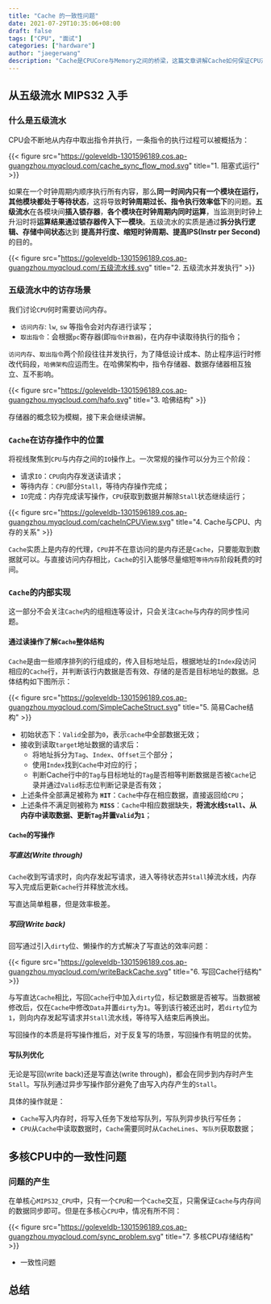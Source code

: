 ```yaml
---
title: "Cache 的一致性问题"
date: 2021-07-29T10:35:06+08:00
draft: false
tags: ["CPU", "面试"]
categories: ["hardware"]
author: "jaegerwang"
description: "Cache是CPUCore与Memory之间的桥梁，这篇文章讲解Cache如何保证CPU对其进行访问时的数据一致性问题。"
---
```

<!--more-->

## 从五级流水 MIPS32 入手

### 什么是五级流水

CPU会不断地从内存中取出指令并执行，一条指令的执行过程可以被概括为：

{{< figure src="https://goleveldb-1301596189.cos.ap-guangzhou.myqcloud.com/cache_sync_flow_mod.svg" title="1. 阻塞式运行" >}}

如果在一个时钟周期内顺序执行所有内容，那么**同一时间内只有一个模块在运行，其他模块都处于等待状态**，这将导致**时钟周期过长、指令执行效率低下**的问题。**五级流水**在各模块间**插入锁存器**，**各个模块在时钟周期内同时运算**，当监测到时钟上升沿时将**运算结果通过锁存器传入下一模块**。五级流水的实质是通过**拆分执行逻辑、存储中间状态**达到 **提高并行度、缩短时钟周期、提高IPS(Instr per Second)** 的目的。

{{< figure src="https://goleveldb-1301596189.cos.ap-guangzhou.myqcloud.com/五级流水线.svg" title="2. 五级流水并发执行" >}}

### 五级流水中的访存场景

我们讨论`CPU`何时需要访问内存。

- `访问内存`: `lw`, `sw` 等指令会对内存进行读写；
- `取出指令`：会根据`pc`寄存器(即`指令计数器`)，在内存中读取待执行的指令；

`访问内存`、`取出指令`两个阶段往往并发执行，为了降低设计成本、防止程序运行时修改代码段，`哈佛架构`应运而生。在哈佛架构中，指令存储器、数据存储器相互独立、互不影响。

{{< figure src="https://goleveldb-1301596189.cos.ap-guangzhou.myqcloud.com/hafo.svg" title="3. 哈佛结构" >}}

存储器的概念较为模糊，接下来会继续讲解。

### `Cache`在访存操作中的位置

将视线聚焦到`CPU`与内存之间的`IO`操作上。一次常规的操作可以分为三个阶段：
- 请求`IO`：`CPU`向内存发送读请求；
- 等待内存：`CPU`部分`Stall`，等待内存操作完成；
- `IO`完成：内存完成读写操作，`CPU`获取到数据并解除`Stall`状态继续运行；


{{< figure src="https://goleveldb-1301596189.cos.ap-guangzhou.myqcloud.com/cacheInCPUView.svg" title="4. Cache与CPU、内存的关系" >}}

`Cache`实质上是内存的代理，`CPU`并不在意访问的是内存还是`Cache`，只要能取到数据就可以。与直接访问内存相比，`Cache`的引入能够尽量缩短`等待内存`阶段耗费的时间。

### `Cache`的内部实现

这一部分不会关注`Cache`内的组相连等设计，只会关注`Cache`与内存的同步性问题。

#### 通过读操作了解`Cache`整体结构

`Cache`是由一些顺序排列的行组成的，传入目标地址后，根据地址的`Index`段访问相应的`Cache`行，并判断该行内数据是否有效、存储的是否是目标地址的数据。总体结构如下图所示：

{{< figure src="https://goleveldb-1301596189.cos.ap-guangzhou.myqcloud.com/SimpleCacheStruct.svg" title="5. 简易Cache结构" >}}

- 初始状态下：`Valid`全部为`0`，表示`cache`中全部数据无效；
- 接收到读取`target`地址数据的请求后：
  - 将地址拆分为`Tag`、`Index`、`Offset`三个部分；
  - 使用`Index`找到`Cache`中对应的行；
  - 判断Cache行中的`Tag`与目标地址的`Tag`是否相等判断数据是否被`Cache`记录并通过`Valid`标志位判断记录是否有效；
- 上述条件全部满足被称为 **`HIT`**：`Cache`中存在相应数据，直接返回给`CPU`；
- 上述条件不满足则被称为 **`MISS`**：`Cache`中相应数据缺失，**将流水线`Stall`、从内存中读取数据、更新`Tag`并置`Valid`为`1`**；

#### `Cache`的写操作


##### 写直达(Write through)

`Cache`收到写请求时，向内存发起写请求，进入等待状态并`Stall`掉流水线，内存写入完成后更新`Cache`行并释放流水线。

写直达简单粗暴，但是效率极差。

##### 写回(Write back)

回写通过引入`dirty`位、懒操作的方式解决了写直达的效率问题：

{{< figure src="https://goleveldb-1301596189.cos.ap-guangzhou.myqcloud.com/writeBackCache.svg" title="6. 写回Cache行结构" >}}

与写直达`Cache`相比，写回`Cache`行中加入`dirty`位，标记数据是否被写。当数据被修改后，仅在`Cache`中修改`Data`并置`dirty`为`1`。等到该行被还出时，若`dirty`位为`1`，则向内存发起写请求并`Stall`流水线，等待写入结束后再换出。

写回操作的本质是将写操作推后，对于反复写的场景，写回操作有明显的优势。

#### 写队列优化

无论是写回(write back)还是写直达(write through)，都会在同步到内存时产生`Stall`。写队列通过异步写操作部分避免了由写入内存产生的`Stall`。

具体的操作就是：
- `Cache`写入内存时，将写入任务下发给写队列，写队列异步执行写任务；
- `CPU`从`Cache`中读取数据时，`Cache`需要同时从`CacheLines`、`写队列`获取数据；

## 多核CPU中的一致性问题

### 问题的产生

在单核心`MIPS32_CPU`中，只有一个`CPU`和一个`Cache`交互，只需保证`Cache`与内存间的数据同步即可。但是在多核心`CPU`中，情况有所不同：

{{< figure src="https://goleveldb-1301596189.cos.ap-guangzhou.myqcloud.com/sync_problem.svg" title="7. 多核CPU存储结构" >}}

- 一致性问题

## 总结